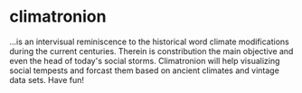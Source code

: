 climatronion
============
...is an intervisual reminiscence to the historical word climate modifications during the current centuries.
Therein is constribution the main objective and even the head of today's social storms. Climatronion will help visualizing social tempests and forcast them based on ancient climates and vintage data sets. Have fun!
